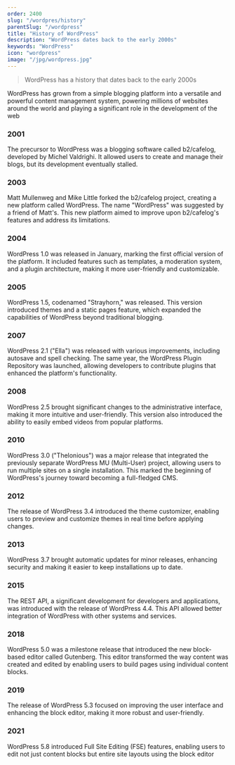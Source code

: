 ```yaml
---
order: 2400
slug: "/wordpres/history"
parentSlug: "/wordpress"
title: "History of WordPress"
description: "WordPress dates back to the early 2000s"
keywords: "WordPress"
icon: "wordpress"
image: "/jpg/wordpress.jpg"
---
```

> WordPress has a history that dates back to the early 2000s

WordPress has grown from a simple blogging platform into a versatile and powerful content management system, powering millions of websites around the world and playing a significant role in the development of the web

### 2001
The precursor to WordPress was a blogging software called b2/cafelog, developed by Michel Valdrighi. It allowed users to create and manage their blogs, but its development eventually stalled.

### 2003
Matt Mullenweg and Mike Little forked the b2/cafelog project, creating a new platform called WordPress. The name "WordPress" was suggested by a friend of Matt's. This new platform aimed to improve upon b2/cafelog's features and address its limitations.

### 2004
WordPress 1.0 was released in January, marking the first official version of the platform. It included features such as templates, a moderation system, and a plugin architecture, making it more user-friendly and customizable.

### 2005
WordPress 1.5, codenamed "Strayhorn," was released. This version introduced themes and a static pages feature, which expanded the capabilities of WordPress beyond traditional blogging.

### 2007
WordPress 2.1 ("Ella") was released with various improvements, including autosave and spell checking. The same year, the WordPress Plugin Repository was launched, allowing developers to contribute plugins that enhanced the platform's functionality.

### 2008
WordPress 2.5 brought significant changes to the administrative interface, making it more intuitive and user-friendly. This version also introduced the ability to easily embed videos from popular platforms.

### 2010
WordPress 3.0 ("Thelonious") was a major release that integrated the previously separate WordPress MU (Multi-User) project, allowing users to run multiple sites on a single installation. This marked the beginning of WordPress's journey toward becoming a full-fledged CMS.

### 2012
The release of WordPress 3.4 introduced the theme customizer, enabling users to preview and customize themes in real time before applying changes.

### 2013 
WordPress 3.7 brought automatic updates for minor releases, enhancing security and making it easier to keep installations up to date.

### 2015
The REST API, a significant development for developers and applications, was introduced with the release of WordPress 4.4. This API allowed better integration of WordPress with other systems and services.

### 2018
WordPress 5.0 was a milestone release that introduced the new block-based editor called Gutenberg. This editor transformed the way content was created and edited by enabling users to build pages using individual content blocks.

### 2019
The release of WordPress 5.3 focused on improving the user interface and enhancing the block editor, making it more robust and user-friendly.

### 2021
WordPress 5.8 introduced Full Site Editing (FSE) features, enabling users to edit not just content blocks but entire site layouts using the block editor
